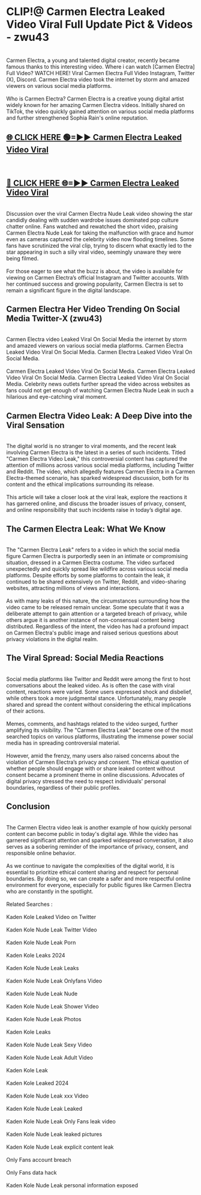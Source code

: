 # CLIP!@ Carmen Electra Leaked Video Viral Full Update Pict & Videos - zwu43
<br>
Carmen Electra, a young and talented digital creator, recently became famous thanks to this interesting video. Where i can watch [Carmen Electra] Full Video? WATCH HERE! Viral Carmen Electra Full Video Instagram, Twitter (X), Discord. Carmen Electra video took the internet by storm and amazed viewers on various social media platforms.
<br><br>
Who is Carmen Electra? Carmen Electra is a creative young digital artist widely known for her amazing Carmen Electra videos. Initially shared on TikTok, the video quickly gained attention on various social media platforms and further strengthened Sophia Rain's online reputation.
<br>
<h2><a href="https://bestclip.site?title=Carmen_Electra">🌐 CLICK HERE 🟢=►► Carmen Electra Leaked Video Viral</a></h2>
<br>
<h2><a href="https://bestclip.site?title=Carmen_Electra">🔴 CLICK HERE 🌐=►► Carmen Electra Leaked Video Viral</a></h2>
<br>
Discussion over the viral Carmen Electra Nude Leak video showing the star candidly dealing with sudden wardrobe issues dominated pop culture chatter online. Fans watched and rewatched the short video, praising Carmen Electra Nude Leak for taking the malfunction with grace and humor even as cameras captured the celebrity video now flooding timelines. Some fans have scrutinized the viral clip, trying to discern what exactly led to the star appearing in such a silly viral video, seemingly unaware they were being filmed.
<br><br>
For those eager to see what the buzz is about, the video is available for viewing on Carmen Electra’s official Instagram and Twitter accounts. With her continued success and growing popularity, Carmen Electra is set to remain a significant figure in the digital landscape.
<br>
<h2>Carmen Electra Her Video Trending On Social Media Twitter-X (zwu43)</h2>
<br>
Carmen Electra video Leaked Viral On Social Media the internet by storm and amazed viewers on various social media platforms. Carmen Electra Leaked Video Viral On Social Media. Carmen Electra Leaked Video Viral On Social Media.
<br><br>
Carmen Electra Leaked Video Viral On Social Media. Carmen Electra Leaked Video Viral On Social Media. Carmen Electra Leaked Video Viral On Social Media. Celebrity news outlets further spread the video across websites as fans could not get enough of watching Carmen Electra Nude Leak in such a hilarious and eye-catching viral moment.
<br>
<h2>Carmen Electra Video Leak: A Deep Dive into the Viral Sensation</h2>
<br>
The digital world is no stranger to viral moments, and the recent leak involving Carmen Electra is the latest in a series of such incidents. Titled "Carmen Electra Video Leak," this controversial content has captured the attention of millions across various social media platforms, including Twitter and Reddit. The video, which allegedly features Carmen Electra in a Carmen Electra-themed scenario, has sparked widespread discussion, both for its content and the ethical implications surrounding its release.
<br><br>
This article will take a closer look at the viral leak, explore the reactions it has garnered online, and discuss the broader issues of privacy, consent, and online responsibility that such incidents raise in today’s digital age.
<br>
<h2>The Carmen Electra Leak: What We Know</h2>
<br>
The "Carmen Electra Leak" refers to a video in which the social media figure Carmen Electra is purportedly seen in an intimate or compromising situation, dressed in a Carmen Electra costume. The video surfaced unexpectedly and quickly spread like wildfire across various social media platforms. Despite efforts by some platforms to contain the leak, it continued to be shared extensively on Twitter, Reddit, and video-sharing websites, attracting millions of views and interactions.
<br><br>
As with many leaks of this nature, the circumstances surrounding how the video came to be released remain unclear. Some speculate that it was a deliberate attempt to gain attention or a targeted breach of privacy, while others argue it is another instance of non-consensual content being distributed. Regardless of the intent, the video has had a profound impact on Carmen Electra's public image and raised serious questions about privacy violations in the digital realm.
<br>
<h2>The Viral Spread: Social Media Reactions</h2>
<br>
Social media platforms like Twitter and Reddit were among the first to host conversations about the leaked video. As is often the case with viral content, reactions were varied. Some users expressed shock and disbelief, while others took a more judgmental stance. Unfortunately, many people shared and spread the content without considering the ethical implications of their actions.
<br><br>
Memes, comments, and hashtags related to the video surged, further amplifying its visibility. The "Carmen Electra Leak" became one of the most searched topics on various platforms, illustrating the immense power social media has in spreading controversial material.
<br><br>
However, amid the frenzy, many users also raised concerns about the violation of Carmen Electra’s privacy and consent. The ethical question of whether people should engage with or share leaked content without consent became a prominent theme in online discussions. Advocates of digital privacy stressed the need to respect individuals' personal boundaries, regardless of their public profiles.
<br>
<h2>Conclusion</h2>
<br>
The Carmen Electra video leak is another example of how quickly personal content can become public in today's digital age. While the video has garnered significant attention and sparked widespread conversation, it also serves as a sobering reminder of the importance of privacy, consent, and responsible online behavior.
<br><br>
As we continue to navigate the complexities of the digital world, it is essential to prioritize ethical content sharing and respect for personal boundaries. By doing so, we can create a safer and more respectful online environment for everyone, especially for public figures like Carmen Electra who are constantly in the spotlight.
<br><br>
Related Searches :
<br><br>
Kaden Kole Leaked Video on Twitter
<br><br>
Kaden Kole Nude Leak Twitter Video
<br><br>
Kaden Kole Nude Leak Porn
<br><br>
Kaden Kole Leaks 2024
<br><br>
Kaden Kole Nude Leak Leaks
<br><br>
Kaden Kole Nude Leak Onlyfans Video
<br><br>
Kaden Kole Nude Leak Nude
<br><br>
Kaden Kole Nude Leak Shower Video
<br><br>
Kaden Kole Nude Leak Photos
<br><br>
Kaden Kole Leaks
<br><br>
Kaden Kole Nude Leak Sexy Video
<br><br>
Kaden Kole Nude Leak Adult Video
<br><br>
Kaden Kole Leak
<br><br>
Kaden Kole Leaked 2024
<br><br>
Kaden Kole Nude Leak xxx Video
<br><br>
Kaden Kole Nude Leak Leaked
<br><br>
Kaden Kole Nude Leak Only Fans leak video
<br><br>
Kaden Kole Nude Leak leaked pictures
<br><br>
Kaden Kole Nude Leak explicit content leak
<br><br>
Only Fans account breach
<br><br>
Only Fans data hack
<br><br>
Kaden Kole Nude Leak personal information exposed